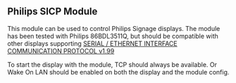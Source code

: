 ## Philips SICP Module

This module can be used to control Philips Signage displays.
The module has been tested with Philips 86BDL3511Q, 
but should be compatible with other displays supporting 
[SERIAL / ETHERNET INTERFACE COMMUNICATION PROTOCOL v1.99](https://www.exertis.nl/dynamic/media/1/documents/Drivers/The%20SICP%20Commands%20Document%20V1_99%2025%20May2017.pdf)

To start the display with the module, TCP should always be available.
Or Wake On LAN should be enabled on both the display and the module config.